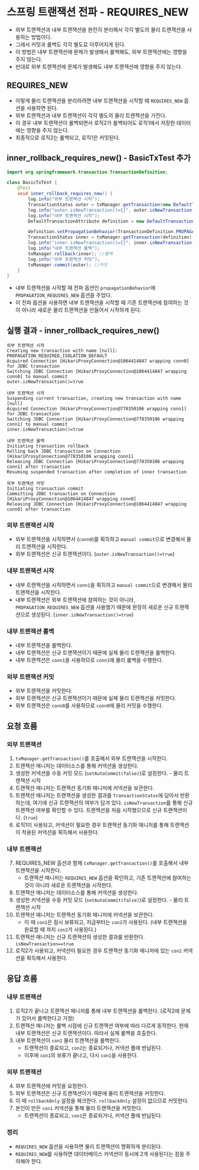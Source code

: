 # 스프링 트랜잭션 전파 - REQUIRES_NEW
- 외부 트랜잭션과 내부 트랜잭션을 완전히 분리해서 각각 별도의 물리 트랜잭션을 사용하는 방법이다.
- 그래서 커밋과 롤백도 각각 별도로 이루어지게 된다.
- 이 방법은 내부 트랜잭션에 문제가 발생해서 롤백해도, 외부 트랜잭션에는 영향을 주지 않는다.
- 반대로 외부 트랜잭션에 문제가 발생해도 내부 트랜잭션에 영향을 주지 않는다.

## REQUIRES_NEW
- 이렇게 물리 트랜잭션을 분리하려면 내부 트랜잭션을 시작할 때 `REQUIRES_NEW` 옵션을 사용하면 된다.
- 외부 트랜잭션과 내부 트랜잭션이 각각 별도의 물리 트랜잭션을 가진다.
- 이 경우 내부 트랜잭션이 롤백되면서 로직2가 롤백되어도 로직1에서 저장한 데이터에는 영향을 주지 않는다.
- 최종적으로 로직2는 롤백되고, 로직1은 커밋된다.

## inner_rollback_requires_new() - BasicTxTest 추가
```java
import org.springframework.transaction.TransactionDefinition;

class BasicTxTest {
	@Test
	void inner_rollback_requires_new() {
		log.info("외부 트랜잭션 시작");
		TransactionStatus outer = txManager.getTransaction(new DefaultTransactionAttribute());
		log.info("outer.isNewTransaction()={}", outer.isNewTransaction());
		log.info("내부 트랜잭션 시작");
		DefaultTransactionAttribute definition = new DefaultTransactionAttribute();

		definition.setPropagationBehavior(TransactionDefinition.PROPAGATION_REQUIRES_NEW);
		TransactionStatus inner = txManager.getTransaction(definition);
		log.info("inner.isNewTransaction()={}", inner.isNewTransaction());
		log.info("내부 트랜잭션 롤백");
		txManager.rollback(inner); //롤백
		log.info("외부 트랜잭션 커밋");
		txManager.commit(outer); //커밋
	}
}
```
- 내부 트랜잭션을 시작할 때 전파 옵션인 `propagationBehavior`에 `PROPAGATION_REQUIRES_NEW`
옵션을 주었다.
- 이 전파 옵션을 사용하면 내부 트랜잭션을 시작할 때 기존 트랜잭션에 참여하는 것이 아니라 새로운 물리
트랜잭션을 만들어서 시작하게 된다.

## 실행 결과 - inner_rollback_requires_new()
```text
외부 트랜잭션 시작
Creating new transaction with name [null]: PROPAGATION_REQUIRED,ISOLATION_DEFAULT
Acquired Connection [HikariProxyConnection@1064414847 wrapping conn0] for JDBC transaction
Switching JDBC Connection [HikariProxyConnection@1064414847 wrapping conn0] to manual commit
outer.isNewTransaction()=true

내부 트랜잭션 시작
Suspending current transaction, creating new transaction with name [null]
Acquired Connection [HikariProxyConnection@778350106 wrapping conn1] for JDBC transaction
Switching JDBC Connection [HikariProxyConnection@778350106 wrapping conn1] to manual commit
inner.isNewTransaction()=true

내부 트랜잭션 롤백
Initiating transaction rollback
Rolling back JDBC transaction on Connection [HikariProxyConnection@778350106 wrapping conn1]
Releasing JDBC Connection [HikariProxyConnection@778350106 wrapping conn1] after transaction
Resuming suspended transaction after completion of inner transaction

외부 트랜잭션 커밋
Initiating transaction commit
Committing JDBC transaction on Connection [HikariProxyConnection@1064414847 wrapping conn0]
Releasing JDBC Connection [HikariProxyConnection@1064414847 wrapping conn0] after transaction
```
### 외부 트랜잭션 시작
- 외부 트랜잭션을 시작하면서 (`conn0`)를 획득하고 `manual commit`으로 변경해서 물리 트랜잭션을
시작한다.
- 외부 트랜잭션은 신규 트랜잭션이다. (`outer.isNewTransaction()=true`)

### 내부 트랜잭션 시작
- 내부 트랜잭션을 시작하면서 `conn1`을 획득하고 `manual commit`으로 변경해서 물리 트랜잭션을
시작한다.
- 내부 트랜잭션은 외부 트랜잭션에 참여하는 것이 아니라, `PROPAGATION_REQUIRES_NEW` 옵션을
사용했기 때문에 완정히 새로운 신규 트랜잭션으로 생성된다. (`inner.isNewTransaction()=true`)

### 내부 트랜잭션 롤백
- 내부 트랜잭션을 롤백한다.
- 내부 트랜잭션은 신규 트랜잭션이기 때문에 실제 물리 트랜잭션을 롤백한다.
- 내부 트랜잭션은 `conn1`을 사용하므로 `conn1`에 물리 롤백을 수행한다.

### 외부 트랜잭션 커밋
- 외부 트랜잭션을 커밋한다.
- 외부 트랜잭션은 신규 트랜잭션이기 때문에 실제 물리 트랜잭션을 커밋한다.
- 외부 트랜잭션은 `conn0`를 사용하므로 `conn0`에 물리 커밋을 수행한다.

## 요청 흐름
### 외부 트랜잭션
1. `txManager.getTransaction()`를 호출해서 외부 트랜잭션을 시작한다.
2. 트랜잭션 매니저는 데이터소스를 통해 커넥션을 생성한다.
3. 생성한 커넥션을 수동 커밋 모드 (`setAutoCommit(false)`)로 설정한다. - 물리 트랜잭션 시작
4. 트랜잭션 매니저는 트랜잭션 동기화 매니저에 커넥션을 보관한다.
5. 트랜잭션 매니저는 트랜잭션을 생성한 결과를 `TransactionStatus`에 담아서 반환하는데, 여기에 신규
트랜잭션의 여부가 담겨 있다. `isNewTransaction`를 통해 신규 트랜잭션 여부를 확인할 수 있다.
트랜잭션을 처음 시작했으므로 신규 트랜잭션이다. (`true`)
6. 로직1이 사용되고, 커넥션이 필요한 경우 트랜잭션 동기화 매니저를 통해 트랜잭션이 적용된 커넥션을
획득해서 사용한다.

### 내부 트랜잭션
7. REQUIRES_NEW 옵션과 함께 `txManager.getTransaction()`를 호출해서 내부 트랜잭션을
시작한다.
    - 트랜잭션 매니저는 `REQUIRES_NEW` 옵션을 확인하고, 기존 트랜잭션에 참여하는 것이 아니라
    새로운 트랜잭션을 시작한다.
8. 트랜잭션 매니저는 데이터소스를 통해 커넥션을 생성한다.
9. 생성한 커넥션을 수동 커밋 모드 (`setAutoCommit(false)`)로 설정한다. - 물리 트랜잭션 시작
10. 트랜잭션 매니저는 트랜잭션 동기화 매니저에 커넥션을 보관한다.
    - 이 때 `con1`은 잠시 보류되고, 지금부터는 `con2`가 사용된다. (내부 트랜잭션을 완료할 
      때 까지 `con2`가 사용된다.)
11. 트랜잭션 매니저는 신규 트랜잭션의 생성한 결과를 반환한다. `isNewTransaction==true`
12. 로직2가 사용되고, 커넥션이 필요한 경우 트랜잭션 동기화 매니저에 있는 `con2` 커넥션을
획득해서 사용한다.

## 응답 흐름
### 내부 트랜잭션
1. 로직2가 끝나고 트랜잭션 매니저를 통해 내부 트랜잭션을 롤백한다. (로직2에 문제가 있어서 롤백한다고
가정)
2. 트랜잭션 매니저는 롤백 시점에 신규 트랜잭션 여부에 따라 다르게 동작한다. 현재 내부 트랜잭션은
신규 트랜잭션이다. 따라서 실제 롤백을 호출한다.
3. 내부 트랜잭션이 `con2` 물리 트랜잭션을 롤백한다.
    - 트랜잭션이 종료되고, `con2`는 종료되거나, 커넥션 풀에 반납된다.
    - 이후에 `con1`의 보류가 끝나고, 다시 `con1`을 사용한다.

### 외부 트랜잭션
4. 외부 트랜잭션에 커밋을 요청한다.
5. 외부 트랜잭션은 신규 트랜잭션이기 때문에 물리 트랜잭션을 커밋한다.
6. 이 때 `rollbackOnly` 설정을 체크한다. `rollbackOnly` 설정이 없으므로 커밋한다.
7. 본인이 만든 `con1` 커넥션을 통해 물리 트랜잭션을 커밋한다.
    - 트랜잭션이 종료되고, `con1`은 종료되거나, 커넥션 풀에 반납된다.

### 정리
- `REQUIRES_NEW` 옵션을 사용하면 물리 트랜잭션이 명확하게 분리된다.
- `REQUIRES_NEW`를 사용하면 데이터베이스 커넥션이 동시에 2개 사용된다는 점을 주의해야 한다.

